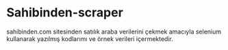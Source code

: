 # Sahibinden-scraper
sahibinden.com sitesinden satılık araba verilerini çekmek amacıyla selenium kullanarak yazılmış kodlarımı ve örnek verileri içermektedir.
